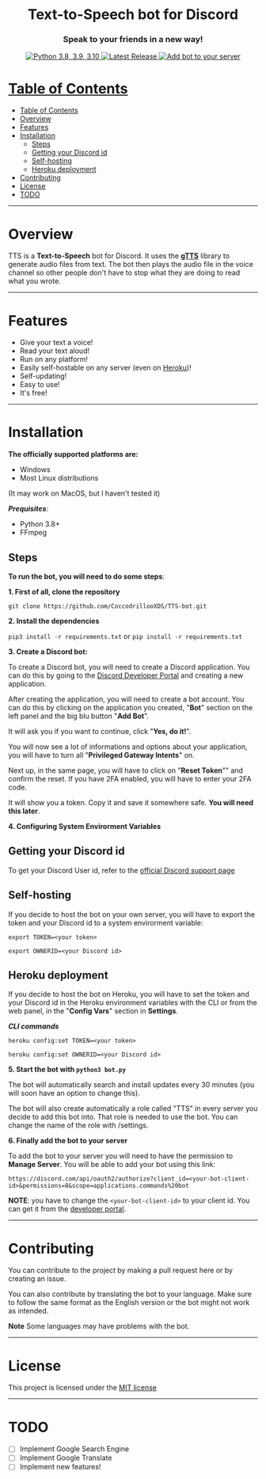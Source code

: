 <h1 align="center">Text-to-Speech bot for Discord</h1>
<h3 align="center">Speak to your friends in a new way!</h2>
<p><p></p></p>
<p align="center">
<a href="https://python.org/downloads/"><img src="https://img.shields.io/badge/python-3.8%20%7C%203.9%20%7C%203.10-blue?style=for-the-badge&logo=python&logoColor=lightblue&color=red" alt="Python 3.8, 3.9, 3.10">
</a> <a href="https://github.com/CoccodrillooXDS/TTS-bot/releases/latest"><img src="https://img.shields.io/github/v/release/CoccodrillooXDS/TTS-bot?include_prereleases&style=for-the-badge&logo=github" alt="Latest Release"> <a href="https://discord.com/api/oauth2/authorize?client_id=832158681671532564&permissions=8&scope=applications.commands%20bot"><img src="https://img.shields.io/badge/Discord-Add%20bot%20to%20your%20server-yellow?style=for-the-badge&logo=discord&logoColor=lightblue&color=blue" alt="Add bot to your server"></p>


# Table of Contents
- [Table of Contents](#table-of-contents)
- [Overview](#overview)
- [Features](#features)
- [Installation](#installation)
  - [Steps](#steps)
  - [Getting your Discord id](#getting-your-discord-id)
  - [Self-hosting](#self-hosting)
  - [Heroku deployment](#heroku-deployment)
- [Contributing](#contributing)
- [License](#license)
- [TODO](#todo)

---
# Overview

TTS is a **Text-to-Speech** bot for Discord. It uses the **[gTTS](https://pypi.org/project/gTTS/)** library to generate audio files from text. The bot then plays the audio file in the voice channel so other people don't have to stop what they are doing to read what you wrote.

---
# Features

* Give your text a voice!
* Read your text aloud!
* Run on any platform!
* Easily self-hostable on any server (even on [Heroku](https://www.heroku.com))!
* Self-updating!
* Easy to use!
* It's free!

---
# Installation

**The officially supported platforms are:**
* Windows
* Most Linux distributions

(It may work on MacOS, but I haven't tested it)

**_Prequisites_**:
* Python 3.8+
* FFmpeg

## Steps

**To run the bot, you will need to do some steps**:

**1. First of all, clone the repository**

```git clone https://github.com/CoccodrillooXDS/TTS-bot.git```

**2. Install the dependencies**

```pip3 install -r requirements.txt``` or ```pip install -r requirements.txt```

**3. Create a Discord bot:**

To create a Discord bot, you will need to create a Discord application. You can do this by going to the [Discord Developer Portal](https://discord.com/developers/applications) and creating a new application.

After creating the application, you will need to create a bot account. You can do this by clicking on the application you created, "**Bot**" section on the left panel and the big blu button "**Add Bot**".

It will ask you if you want to continue, click "**Yes, do it!**".

You will now see a lot of informations and options about your application, you will have to turn all "**Privileged Gateway Intents**" on.

Next up, in the same page, you will have to click on "**Reset Token**"" and confirm the reset. If you have 2FA enabled, you will have to enter your 2FA code.

It will show you a token. Copy it and save it somewhere safe. **You will need this later**.

**4. Configuring System Envirorment Variables**

## Getting your Discord id

To get your Discord User id, refer to the [official Discord support page](https://support.discord.com/hc/en-us/articles/206346498-Where-can-I-find-my-User-Server-Message-ID-)

## Self-hosting

If you decide to host the bot on your own server, you will have to export the token and your Discord id to a system envirorment variable:

```export TOKEN=<your token>```

```export OWNERID=<your Discord id>```

## Heroku deployment

If you decide to host the bot on Heroku, you will have to set the token and your Discord id in the Heroku environment variables with the CLI or from the web panel, in the "**Config Vars**" section in **Settings**.

**_CLI commands_**

```heroku config:set TOKEN=<your token>```
    
```heroku config:set OWNERID=<your Discord id>```

**5. Start the bot with ```python3 bot.py```**

The bot will automatically search and install updates every 30 minutes (you will soon have an option to change this).

The bot will also create automatically a role called "TTS" in every server you decide to add this bot into. That role is needed to use the bot. You can change the name of the role with /settings.

**6. Finally add the bot to your server**

To add the bot to your server you will need to have the permission to **Manage Server**.
You will be able to add your bot using this link:

```https://discord.com/api/oauth2/authorize?client_id=<your-bot-client-id>&permissions=8&scope=applications.commands%20bot```

**NOTE**: you have to change the ```<your-bot-client-id>``` to your client id. You can get it from the [developer portal](https://discord.com/developers/applications).

---
# Contributing
You can contribute to the project by making a pull request here or by creating an issue.

You can also contribute by translating the bot to your language. Make sure to follow the same format as the English version or the bot might not work as intended.

**Note** Some languages may have problems with the bot.

---
# License
This project is licensed under the [MIT license](LICENSE)


---
# TODO

- [ ] Implement Google Search Engine
- [ ] Implement Google Translate
- [ ] Implement new features!